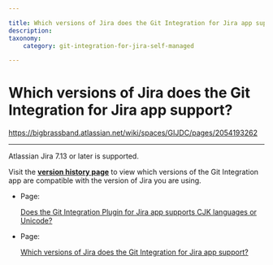 ```yaml
---

title: Which versions of Jira does the Git Integration for Jira app support?
description:
taxonomy:
    category: git-integration-for-jira-self-managed

---
```


# Which versions of Jira does the Git Integration for Jira app support?

<https://bigbrassband.atlassian.net/wiki/spaces/GIJDC/pages/2054193262>

* * *

Atlassian Jira 7.13 or later is supported.

Visit the [**version history page**](https://marketplace.atlassian.com/plugins/com.xiplink.jira.git.jira_git_plugin/versions) to view which versions of the Git Integration app are compatible with the version of Jira you are using.

*   Page:
    
    [Does the Git Integration Plugin for Jira app supports CJK languages or Unicode?](/wiki/spaces/GIJDC/pages/2054029457)
    
*   Page:
    
    [Which versions of Jira does the Git Integration for Jira app support?](/wiki/spaces/GIJDC/pages/2054193262)